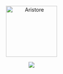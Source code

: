 <p align="center">
  <a href="https://github.com/aristorechina">
    <img width="140" src="https://i1.hdslb.com/bfs/face/41eb0d9e643508dc184baf06a3dd8a24848cceb4.jpg" alt="Aristore" /></a>
</p>

<p align="center">
  <a href="https://www.aristore.top/">
    <img src="https://readme-typing-svg.demolab.com/?font=Fira+Code&pause=1000&width=435&lines=%E6%AC%A2%E8%BF%8E%E8%AE%BF%E9%97%AE%E6%88%91%E7%9A%84%E5%8D%9A%E5%AE%A2" /></a>
</p>
